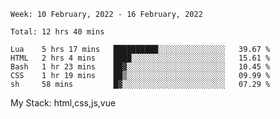 <!--START_SECTION:waka-->
```text
Week: 10 February, 2022 - 16 February, 2022

Total: 12 hrs 40 mins

Lua    5 hrs 17 mins   ██████████░░░░░░░░░░░░░░░   39.67 % 
HTML   2 hrs 4 mins    ████░░░░░░░░░░░░░░░░░░░░░   15.61 % 
Bash   1 hr 23 mins    ██▓░░░░░░░░░░░░░░░░░░░░░░   10.45 % 
CSS    1 hr 19 mins    ██▒░░░░░░░░░░░░░░░░░░░░░░   09.99 % 
sh     58 mins         █▓░░░░░░░░░░░░░░░░░░░░░░░   07.29 % 
```
<!--END_SECTION:waka-->
My Stack: html,css,js,vue
